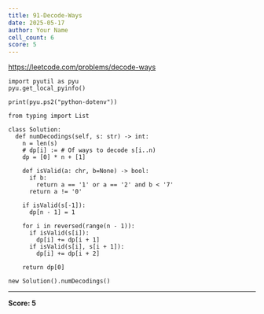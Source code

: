 ```yaml
---
title: 91-Decode-Ways
date: 2025-05-17
author: Your Name
cell_count: 6
score: 5
---
```


https://leetcode.com/problems/decode-ways


```
import pyutil as pyu
pyu.get_local_pyinfo()
```


```
print(pyu.ps2("python-dotenv"))
```


```
from typing import List
```


```
class Solution:
  def numDecodings(self, s: str) -> int:
    n = len(s)
    # dp[i] := # Of ways to decode s[i..n)
    dp = [0] * n + [1]

    def isValid(a: chr, b=None) -> bool:
      if b:
        return a == '1' or a == '2' and b < '7'
      return a != '0'

    if isValid(s[-1]):
      dp[n - 1] = 1

    for i in reversed(range(n - 1)):
      if isValid(s[i]):
        dp[i] += dp[i + 1]
      if isValid(s[i], s[i + 1]):
        dp[i] += dp[i + 2]

    return dp[0]
```


```
new Solution().numDecodings()
```


---
**Score: 5**